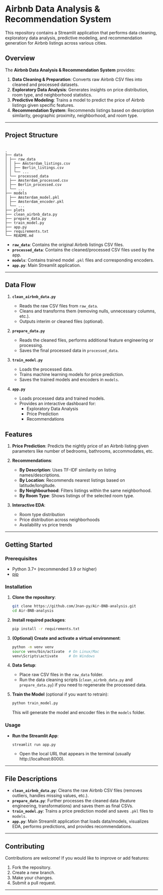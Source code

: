# Airbnb Data Analysis & Recommendation System

This repository contains a Streamlit application that performs data cleaning, exploratory data analysis, predictive modeling, and recommendation generation for Airbnb listings across various cities.

## Overview

The **Airbnb Data Analysis & Recommendation System** provides:

1. **Data Cleaning & Preparation**: Converts raw Airbnb CSV files into cleaned and processed datasets.
2. **Exploratory Data Analysis**: Generates insights on price distribution, room type, and neighborhood statistics.
3. **Predictive Modeling**: Trains a model to predict the price of Airbnb listings given specific features.
4. **Recommendation System**: Recommends listings based on description similarity, geographic proximity, neighborhood, and room type.

---

## Project Structure

```

.
├── data
│ ├── raw_data
│ │ ├── Amsterdam_listings.csv
│ │ ├── Berlin_listings.csv
│ │ └── ...
│ └── processed_data
│ ├── Amsterdam_processed.csv
│ ├── Berlin_processed.csv
│ └── ...
├── models
│ ├── Amsterdam_model.pkl
│ ├── Amsterdam_encoder.pkl
│ └── ...
├── plots
├── clean_airbnb_data.py
├── prepare_data.py
├── train_model.py
├── app.py
├── requirements.txt
└── README.md

```

- **`raw_data`**: Contains the original Airbnb listings CSV files.
- **`processed_data`**: Contains the cleaned/processed CSV files used by the app.
- **`models`**: Contains trained model `.pkl` files and corresponding encoders.
- **`app.py`**: Main Streamlit application.

---

## Data Flow

1. **`clean_airbnb_data.py`**

   - Reads the raw CSV files from `raw_data`.
   - Cleans and transforms them (removing nulls, unnecessary columns, etc.).
   - Outputs interim or cleaned files (optional).

2. **`prepare_data.py`**

   - Reads the cleaned files, performs additional feature engineering or processing.
   - Saves the final processed data in `processed_data`.

3. **`train_model.py`**

   - Loads the processed data.
   - Trains machine learning models for price prediction.
   - Saves the trained models and encoders in `models`.

4. **`app.py`**
   - Loads processed data and trained models.
   - Provides an interactive dashboard for:
     - Exploratory Data Analysis
     - Price Prediction
     - Recommendations

## Features

1. **Price Prediction**:
   Predicts the nightly price of an Airbnb listing given parameters like number of bedrooms, bathrooms, accommodates, etc.

2. **Recommendations**:

   - **By Description**: Uses TF-IDF similarity on listing names/descriptions.
   - **By Location**: Recommends nearest listings based on latitude/longitude.
   - **By Neighbourhood**: Filters listings within the same neighborhood.
   - **By Room Type**: Shows listings of the selected room type.

3. **Interactive EDA**:
   - Room type distribution
   - Price distribution across neighborhoods
   - Availability vs price trends

---

## Getting Started

### Prerequisites

- Python 3.7+ (recommended 3.9 or higher)
- [pip](https://pip.pypa.io/en/stable/installation/)

### Installation

1. **Clone the repository**:
   ```bash
   git clone https://github.com/Jnan-py/Air-BNB-analysis.git
   cd Air-BNB-analysis
   ```


2. **Install required packages**:

   ```bash
   pip install -r requirements.txt
   ```

3. **(Optional) Create and activate a virtual environment**:

   ```bash
   python -m venv venv
   source venv/bin/activate  # On Linux/Mac
   venv\Scripts\activate     # On Windows
   ```

4. **Data Setup**:

   - Place raw CSV files in the `raw_data` folder.
   - Run the data cleaning scripts (`clean_airbnb_data.py` and `prepare_data.py`) if you need to regenerate the processed data.

5. **Train the Model** (optional if you want to retrain):
   ```bash
   python train_model.py
   ```
   This will generate the model and encoder files in the `models` folder.

### Usage

- **Run the Streamlit App**:
  ```bash
  streamlit run app.py
  ```
  - Open the local URL that appears in the terminal (usually http://localhost:8000).

---

## File Descriptions

- **`clean_airbnb_data.py`**: Cleans the raw Airbnb CSV files (removes outliers, handles missing values, etc.).
- **`prepare_data.py`**: Further processes the cleaned data (feature engineering, transformations) and saves them as final CSVs.
- **`train_model.py`**: Trains a price prediction model and saves `.pkl` files to `models`.
- **`app.py`**: Main Streamlit application that loads data/models, visualizes EDA, performs predictions, and provides recommendations.

---

## Contributing

Contributions are welcome! If you would like to improve or add features:

1. Fork the repository.
2. Create a new branch.
3. Make your changes.
4. Submit a pull request.

---
